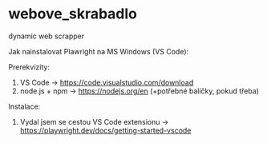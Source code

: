 # webove_skrabadlo
dynamic web scrapper

Jak nainstalovat Plawright na MS Windows (VS Code):

Prerekvizity:
1. VS Code -> https://code.visualstudio.com/download
2. node.js + npm -> https://nodejs.org/en (+potřebné balíčky, pokud třeba)

Instalace:
1. Vydal jsem se cestou VS Code extensionu -> https://playwright.dev/docs/getting-started-vscode
